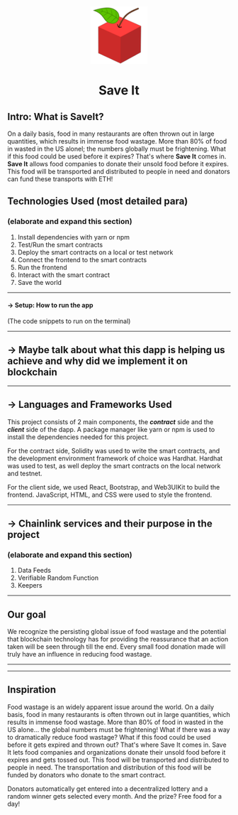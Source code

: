 <p align="center">
  <img src="./img/logo.png" width="130" /> <h1 align="center"> Save It </h1>
</p>

## Intro: What is SaveIt?
On a daily basis, food in many restaurants are often thrown out in large quantities, which results in immense food wastage. More than 80% of food in wasted in the US alonel; the numbers globally must be frightening. What if this food could be used before it expires? That's where **Save It** comes in. **Save It** allows food companies to donate their unsold food before it expires. This food will be transported and distributed to people in need and donators can fund these transports with ETH!

## Technologies Used (most detailed para)

### (elaborate and expand this section)

1. Install dependencies with yarn or npm
2. Test/Run the smart contracts
3. Deploy the smart contracts on a local or test network 
4. Connect the frontend to the smart contracts
5. Run the frontend
6. Interact with the smart contract
7. Save the world

---

#### -> Setup: How to run the app
(The code snippets to run on the terminal)

---

## -> Maybe talk about what this dapp is helping us achieve and why did we implement it on blockchain

---

## -> Languages and Frameworks Used
This project consists of 2 main components, the ***contract*** side and the ***client*** side of the dapp. A package manager like yarn or npm is used to install the dependencies needed for this project.

For the contract side, Solidity was used to write the smart contracts, and the development environment framework of choice was Hardhat. Hardhat was used to test, as well deploy the smart contracts on the local network and testnet. 

For the client side, we used React, Bootstrap, and Web3UIKit to build the frontend. JavaScript, HTML, and CSS were used to style the frontend.

---
## -> Chainlink services and their purpose in the project

### (elaborate and expand this section)

1. Data Feeds
2. Verifiable Random Function
3. Keepers

---

## Our goal
We recognize the persisting global issue of food wastage and the potential that blockchain technology
has for providing the reassurance that an action taken will be seen through till the end. Every small food donation made will truly have an influence in reducing food wastage.

---
---

## Inspiration
Food wastage is an widely apparent issue around the world. On a daily basis, food in many restaurants is often thrown out in large quantities, which results in immense food wastage. More than 80% of food in wasted in the US alone... the global numbers must be frightening! What if there was a way to dramatically reduce food wastage? What if this food could be used before it gets expired and thrown out? That's where Save It comes in. Save It lets food companies and organizations donate their unsold food before it expires and gets tossed out. This food will be transported and distributed to people in need. The transportation and distribution of this food will be funded by donators who donate to the smart contract. 

Donators automatically get entered into a decentralized lottery and a random winner gets selected every month. And the prize? Free food for a day!
